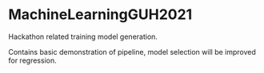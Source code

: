 # MachineLearningGUH2021
Hackathon related training model generation.

Contains basic demonstration of pipeline, model selection will be improved for regression.
